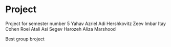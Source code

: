 # Project
Project for semester number 5
Yahav Azriel
Adi Hershkovitz
Zeev Imbar
Itay Cohen
Roei Atali
Asi Segev
Harozeh 
Aliza
Marshood


Best group broject

